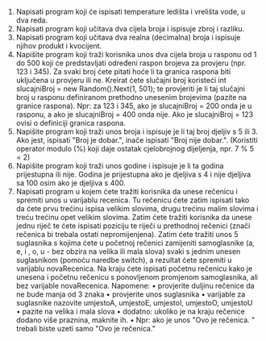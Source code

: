 1.	Napisati program koji će ispisati temperature ledišta i vrelišta vode, u dva reda.
2.	Napisati program koji učitava dva cijela broja i ispisuje zbroj i razliku.
3.	Napisati program koji učitava dva realna (decimalna) broja i ispisuje njihov produkt i kvocijent.
4.	Napišite program koji traži korisnika unos dva cijela broja u rasponu od 1 do 500 koji će predstavljati određeni raspon brojeva za provjeru (npr. 123 i 345). Za svaki broj ćete pitati hoće li ta granica raspona biti uključena u provjeru ili ne. Kreirat ćete slučajni broj koristeći int slucajniBroj = new Random().Next(1, 501); te provjeriti je li taj slučajni broj u rasponu definiranom prethodno unesenim brojevima (pazite na granice raspona). Npr: za 123 i 345, ako je slucajniBroj = 200 onda je u rasponu, a ako je slucajniBroj = 400 onda nije. Ako je slucajniBroj = 123 ovisi o definiciji granica raspona.
5.	Napišite program koji traži unos broja i ispisuje je li taj broj djeljiv s 5 ili 3. Ako jest, ispisati "Broj je dobar.", inače ispisati "Broj nije dobar.". (Koristiti operator modulo (%) koji daje ostatak cjelobrojnog dijeljenja, npr. 7 % 5 = 2)
6.	Napišite program koji traži unos godine i ispisuje je li ta godina prijestupna ili nije. Godina je prijestupna ako je djeljiva s 4 i nije djeljiva sa 100 osim ako je djeljiva s 400.
7.	Napisati program u kojem ćete tražiti korisnika da unese rečenicu i spremiti unos u varijablu recenica. Tu rečenicu ćete zatim ispisati tako da ćete prvu trećinu ispisa velikim slovima, drugu trećinu malim slovima i treću trećinu opet velikim slovima. Zatim ćete tražiti korisnika da unese jednu riječ te ćete ispisati poziciju te riječi u prethodnoj rečenici (znači rečenica bi trebala ostati nepromijenjena). Zatim ćete tražiti unos 5 suglasnika s kojima ćete u početnoj rečenici zamijeniti samoglasnike (a, e, i , o, u - bez obzira na velika ili mala slova) svaki s jednim unesen suglasnikom (pomoću naredbe switch), a rezultat ćete spremiti u varijablu novaRecenica. Na kraju ćete ispisati početnu rečenicu kako je unesena i početnu rečenicu s ponovljenom promjenom samoglasnika, ali bez varijable novaRecenica. 
Napomene: 
•	provjerite duljinu rečenice da ne bude manja od 3 znaka
•	provjerite unos suglasnika
•	varijable za suglasnike nazovite umjestoA, umjestoE, umjestoI, umjestoO, umjestoU
•	pazite na velika i mala slova
•	dodatno: ukoliko je na kraju rečenice dodano više praznina, maknite ih. 
•	Npr: ako je unos "Ovo je rečenica.               " trebali biste uzeti samo "Ovo je rečenica."
